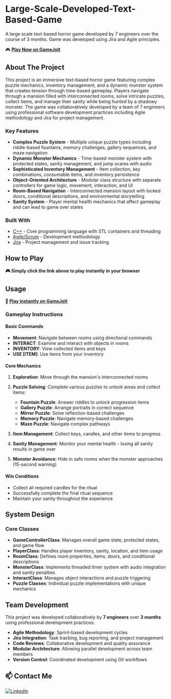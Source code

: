 # Large-Scale-Developed-Text-Based-Game

A large scale text-based horror game developed by 7 engineers over the course of 3 months. Game was developed using Jira and Agile principles.

🎮 **[Play Now on GameJolt](https://gamejolt.com/games/btsmansion/935057)**

## About The Project

This project is an immersive text-based horror game featuring complex puzzle mechanics, inventory management, and a dynamic monster system that creates tension through time-based gameplay. Players navigate through a mansion filled with interconnected rooms, solve intricate puzzles, collect items, and manage their sanity while being hunted by a shadowy monster. The game was collaboratively developed by a team of 7 engineers using professional software development practices including Agile methodology and Jira for project management.

### Key Features

- **Complex Puzzle System** - Multiple unique puzzle types including riddle-based fountains, memory challenges, gallery sequences, and maze navigation
- **Dynamic Monster Mechanics** - Time-based monster system with protected states, sanity management, and jump scares with audio
- **Sophisticated Inventory Management** - Item collection, key combinations, consumable items, and inventory persistence
- **Object-Oriented Architecture** - Modular class structure with separate controllers for game logic, movement, interaction, and UI
- **Room-Based Navigation** - Interconnected mansion layout with locked doors, conditional descriptions, and environmental storytelling
- **Sanity System** - Player mental health mechanics that affect gameplay and can lead to game over states

### Built With

- [C++](https://isocpp.org/) - Core programming language with STL containers and threading
- [Agile/Scrum](https://www.atlassian.com/agile) - Development methodology
- [Jira](https://www.atlassian.com/software/jira) - Project management and issue tracking

## How to Play

**🎮 Simply click the link above to play instantly in your browser**

## Usage

**🚀 [Play instantly on GameJolt](https://gamejolt.com/games/btsmansion/935057)**

### Gameplay Instructions

#### Basic Commands
- **Movement**: Navigate between rooms using directional commands
- **INTERACT**: Examine and interact with objects in rooms
- **INVENTORY**: View collected items and keys
- **USE [ITEM]**: Use items from your inventory

#### Core Mechanics

1. **Exploration**: Move through the mansion's interconnected rooms
2. **Puzzle Solving**: Complete various puzzles to unlock areas and collect items:
   - **Fountain Puzzle**: Answer riddles to unlock progression items
   - **Gallery Puzzle**: Arrange portraits in correct sequence
   - **Mirror Puzzle**: Solve reflection-based challenges
   - **Memory Puzzle**: Navigate memory-based challenges
   - **Maze Puzzle**: Navigate complex pathways

3. **Item Management**: Collect keys, candles, and other items to progress
4. **Sanity Management**: Monitor your mental health - losing all sanity results in game over
5. **Monster Avoidance**: Hide in safe rooms when the monster approaches (15-second warning)

#### Win Conditions
- Collect all required candles for the ritual
- Successfully complete the final ritual sequence
- Maintain your sanity throughout the experience

## System Design

### Core Classes

- **GameControllerClass**: Manages overall game state, protected states, and game flow
- **PlayerClass**: Handles player inventory, sanity, location, and item usage
- **RoomClass**: Defines room properties, items, doors, and conditional descriptions
- **MonsterClass**: Implements threaded timer system with audio integration and sanity penalties
- **InteractClass**: Manages object interactions and puzzle triggering
- **Puzzle Classes**: Individual puzzle implementations with unique mechanics

## Team Development

This project was developed collaboratively by **7 engineers** over **3 months** using professional development practices:

- **Agile Methodology**: Sprint-based development cycles
- **Jira Integration**: Task tracking, bug reporting, and project management
- **Code Reviews**: Collaborative development and quality assurance
- **Modular Architecture**: Allowing parallel development across team members
- **Version Control**: Coordinated development using Git workflows

## 📫 Contact Me

[![LinkedIn](https://img.shields.io/badge/LinkedIn-Joseph%20Cusumano-blue?style=for-the-badge&logo=linkedin&logoColor=white)](https://www.linkedin.com/in/josephmcusumano)
